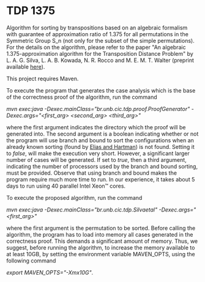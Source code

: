 # TDP 1375

Algorithm for sorting by transpositions based on an algebraic formalism with guarantee of approximation ratio of 1.375 for all permutations in the Symmetric Group S_n (not only for the subset of the simple permutations). For the details on the algorithm, please refer to the paper "An algebraic 1.375-approximation algorithm for the Transposition Distance Problem" by L. A. G. Silva, L. A. B. Kowada, N. R. Rocco and M. E. M. T. Walter (preprint available [here](https://arxiv.org/abs/2001.11570)).

This project requires Maven.

To execute the program that generates the case analysis which is the base of the correctness proof of the algorithm, run the command

*mvn exec:java -Dexec.mainClass="br.unb.cic.tdp.proof.ProofGenerator" -Dexec.args="<first_arg> <second_arg> <third_arg>"*

where the first argument indicates the directory which the proof will be generated into. The second argument is a boolean indicating whether or not the program will use branch and bound to sort the configurations when an already known sorting (found by [Elias and Hartman](https://ieeexplore.ieee.org/abstract/document/4015379)) is not found. Setting it to *false*, will make the execution very short. However, a significant larger number of cases will be generated. If set to *true*, then a third argument, indicating the number of processors used by the branch and bound sorting, must be provided. Observe that using branch and bound makes the program require much more time to run. In our experience, it takes about 5 days to run using 40 parallel Intel Xeon™ cores.

To execute the proposed algorithm, run the command

*mvn exec:java -Dexec.mainClass="br.unb.cic.tdp.Silvaetal" -Dexec.args="<first_arg>"*

where the first argument is the permutation to be sorted. Before calling the algorithm, the program has to load into memory all cases generated in the correctness proof. This demands a significant amount of memory. Thus, we suggest, before running the algorithm, to increase the memory available to at least 10GB, by setting the environment variable MAVEN_OPTS, using the following command

*export MAVEN_OPTS="-Xmx10G"*.
